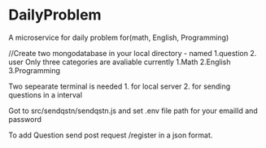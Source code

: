 # DailyProblem
A microservice for daily problem for(math, English, Programming)

//Create two mongodatabase in your local directory - named 1.question
                                                           2. user
Only three categories are avaliable currently
      1.Math
      2.English
      3.Programming

Two sepearate terminal is needed 1. for local server
                                 2. for sending questions in a interval
            
Got to src/sendqstn/sendqstn.js and set .env file path for your emailId and password

To add Question send post request /register in a json format.
